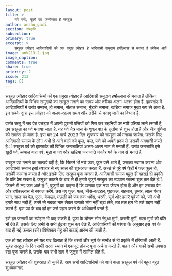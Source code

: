 ```yaml
---
layout: post
title: >
    नये पत्ते, फूलों का जन्मोत्सव है सरहुल
author: anshu_gadi
section: संस्कृति
subsection:
primary: true
excerpt: >
    सरहुल त्योहार आदिवासियों की एक प्रमुख त्योहार है आदिवासी समुदाय हर्षोल्लास से मनाता है लेकिन आदिवासियों के विभिन्न समुदायों का सरहुल मनाने का समय और तरीका अलग-अलग होता है.
image: ank213-2.jpg
image_caption: 
comments: true
share: true
priority: 2
issue: 213
tags: []
---
```


सरहुल त्योहार आदिवासियों की एक प्रमुख त्योहार है आदिवासी समुदाय हर्षोल्लास से मनाता है लेकिन आदिवासियों के विभिन्न समुदायों का सरहुल मनाने का समय और तरीका अलग-अलग होता है. झारखंड में आदिवासियों में उरांव समाज, हो समाज, संताल समाज, मुंडारी समाज, खड़िया समाज मुख्य रूप से आता है. इन सबके द्वारा इस त्योहार को अलग-अलग समय और तरीके से मनाए जानें का विधान है.

वसंत ऋतु में जब पेड़ पतझड़ में अपनी पुरानी पत्तियों को गिरा कर टहनियों पर नयी पत्तियां लाने लगती है, तब सरहुल का पर्व मनाया जाता है. यह पर्व चैत्र मास के शुक्ल पक्ष के तृतीया से शुरू होता है और चैत्र पूर्णिमा को समाप्त हो जाता है. इस बार 24 मार्च 2023 दिन शुक्रवार को सरहुल पर्व मनाया जायेगा. उसके लिए आदिवासी समाज के लोग अभी से आने वाले नये फूल, फल, पत्ते को अपने ह्रदय से उसकी अगवानी करते है.ं सरहुल पर्व को झारखंड की विभिन्न जनजातियां अलग-अलग नाम से मनाती हैं. उरांव जनजाति इसे खुदी पर्व, संथाल बाहा पर्व, मुंडा बा पर्व और खड़िया जनजाति जंकौर पर्व के नाम से मनाते हैं.

सरहुल पर्व मनाने का तात्पर्य यही है, कि जितने भी नये फल, फूल पत्ते आते हैं, उसका स्वागत करना और आदिवासी समाज इसी त्याहार से नए साल की शुरूआत करता हैं. अच्छे से पूरे वर्ष पेड़ों में फल फूल हो, उसकीे कामना करता है और इसके लिए सरहुल पूजा करता हैं.
आदिवासी समाज बहुत ही गहराई से प्रकृति के प्रति प्रेम रखता है. फगुआ काटने के बाद से ही हमारे बुजुर्ग सरहुल का उपवास रखना शुरू कर देते हंै. जितने भी नए फल आते हंै, बुजुर्गों का कहना है कि उसका एक नया जीवन होता है और हम उसका प्रेम और हर्षोउल्लास से स्वगत करेंगे. उस नए फूल, फल, जैसे-कटहल, पुटकल, सहजन, डुम्बर, लाल गंधार साग, साल का पेड़, फूल, केकड़ा, मछ्ली को जब तक धर्मेश, धरती, सूर्य ओर हमारे पूर्वजों को, जो अभी हमारे साथ नही हैं, उनमें से सबका नाम लेकर उसको भोग नहीं चढ़ा लेते, तब तक हम भी उसे ग्रहण नहीं करते हैं. इस पर्व के बाद ही हम उसे ग्रहण करने के अधिकारी बनते हैं.  

इसे हम फसलों का त्योहार भी कह सकते हैं. पूजा के दौरान लोग रंगुआ मुर्गा, कसरी मुर्गी, माला मुर्गा की बलि भी देते हैं. इसके लिए अभी से सभी ढूंढना शुरू कर देते हैं. आदिवासियों की परंपरा के अनुसार इस पर्व के बाद ही नई फसल (रबि) विशेषकर गेहूं की कटाई आरंभ की जाती है.

एक तो यह त्योहार हमे यह याद दिलाता है कि धरती और सूर्य के सम्बंध से ही प्रकृति में हरियाली आती हैं. सुबह सरहुल के दिन सभी सरना स्थान में एकजुट होकर पूजा अर्चना करते हैं. पाहन और बाकी सभी उपवास रख पूजा करते है. उसके बाद सभी शाम में जुलूस में शामिल होते हैं.

सरहुल त्योहार की शुरुआत हो चुकी है. आप सभी आदिवासियों को आने वाला सरहुल पर्व की बहुत बहुत शुभकामनाएं.
